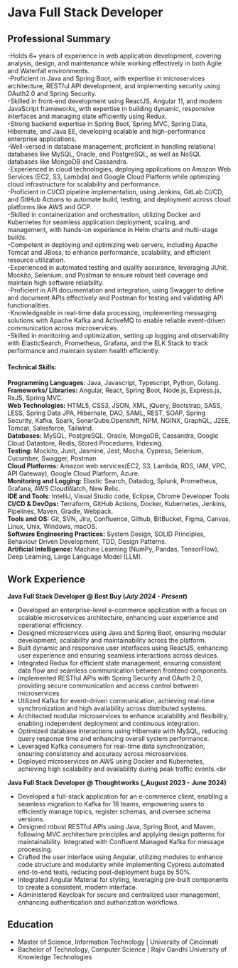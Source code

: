 # Java Full Stack Developer

## Professional Summary

-Holds 6+ years of experience in web application development, covering analysis, design, and maintenance while working effectively in both Agile and Waterfall environments.<br>
-Proficient in Java and Spring Boot, with expertise in microservices architecture, RESTful API development, and implementing security using OAuth2.0 and Spring Security.<br>
-Skilled in front-end development using ReactJS, Angular 11, and modern JavaScript frameworks, with expertise in building dynamic, responsive interfaces and managing state efficiently using Redux.<br>
-Strong backend expertise in Spring Boot, Spring MVC, Spring Data, Hibernate, and Java EE, developing scalable and high-performance enterprise applications.<br>
-Well-versed in database management, proficient in handling relational databases like MySQL, Oracle, and PostgreSQL, as well as NoSQL databases like MongoDB and Cassandra.<br>
-Experienced in cloud technologies, deploying applications on Amazon Web Services (EC2, S3, Lambda) and Google Cloud Platform while optimizing cloud infrastructure for scalability and performance.<br>
-Proficient in CI/CD pipeline implementation, using Jenkins, GitLab CI/CD, and GitHub Actions to automate build, testing, and deployment across cloud platforms like AWS and GCP.<br>
-Skilled in containerization and orchestration, utilizing Docker and Kubernetes for seamless application deployment, scaling, and management, with hands-on experience in Helm charts and multi-stage builds.<br>
-Competent in deploying and optimizing web servers, including Apache Tomcat and JBoss, to enhance performance, scalability, and efficient resource utilization.<br>
-Experienced in automated testing and quality assurance, leveraging JUnit, Mockito, Selenium, and Postman to ensure robust test coverage and maintain high software reliability.<br>
-Proficient in API documentation and integration, using Swagger to define and document APIs effectively and Postman for testing and validating API functionalities.<br>
-Knowledgeable in real-time data processing, implementing messaging solutions with  Apache Kafka and ActiveMQ to enable reliable event-driven communication across microservices.<br>
-Skilled in monitoring and optimization, setting up logging and observability with ElasticSearch, Prometheus, Grafana, and the ELK Stack to track performance and maintain system health efficiently.<br>


#### Technical Skills:

**Programming Languages**:  Java, Javascript, Typescript,  Python, Golang.<br>
**Frameworks/ Libraries:** Angular, React, Spring Boot, Node.js, Express.js, RxJS, Spring MVC.<br>
**Web Technologies:** HTML5, CSS3,  JSON, XML, jQuery, Bootstrap, SASS, LESS, Spring Data JPA, Hibernate, DAO, SAML, REST, SOAP, Spring Security, Kafka, Spark, SonarQube.Openshift, NPM,  NGINX, GraphQL, J2EE, Tomcat, Salesforce, Tailwind.<br>
**Databases:** MySQL, PostgreSQL, Oracle, MongoDB, Cassandra, Google Cloud Datastore, Redis, Stored Procedures, Indexing.<br>
**Testing:** Mockito, Junit, Jasmine, Jest, Mocha, Cypress, Selenium, Cucumber, Swagger, Postman.<br>
**Cloud Platforms:** Amazon web services(EC2, S3, Lambda, RDS, IAM, VPC, API Gateway), Google Cloud Platform, Azure.<br>
**Monitoring and Logging:**  Elastic Search, Datadog, Splunk, Prometheus, Grafana, AWS CloudWatch, New Relic.<br>
**IDE and Tools**: IntelliJ, Visual Studio code, Eclipse, Chrome Developer Tools<br>
**CI/CD & DevOps:** Terraform, GitHub Actions, Docker, Kubernetes, Jenkins, Pipelines, Maven, Gradle, Webpack.<br>
**Tools and OS:** Git, SVN, Jira, Confluence, Github, BitBucket, Figma, Canvas, Linux, Unix, Windows, macOS.<br>
**Software Engineering Practices:** System Design, SOLID Principles, Behaviour Driven Development,  TDD, Design Patterns.<br>
**Artificial Intelligence:** Machine Learning (NumPy, Pandas, TensorFlow), Deep Learning, Large Language Model (LLM).<br>

## Work Experience
**Java Full Stack Developer @ Best Buy (_July 2024 - Present_)**
- Developed an enterprise-level e-commerce application with a focus on scalable microservices architecture, enhancing user experience and operational efficiency.<br>
- Designed microservices using Java and Spring Boot, ensuring modular development, scalability and maintainability across the platform.<br>
- Built dynamic and responsive user interfaces using ReactJS, enhancing user experience and ensuring seamless interactions across devices.<br>
- Integrated Redux for efficient state management, ensuring consistent data flow and seamless communication between frontend components.<br>
- Implemented RESTful APIs with Spring Security and OAuth 2.0, providing secure communication and access control between microservices.<br>
- Utilized Kafka for event-driven communication, achieving real-time synchronization and high availability across distributed systems.<br>
- Architected modular microservices to enhance scalability and flexibility, enabling independent deployment and continuous integration.<br>
- Optimized database interactions using Hibernate with MySQL, reducing query response time and enhancing overall system performance.<br>
- Leveraged Kafka consumers for real-time data synchronization, ensuring consistency and accuracy across microservices.<br>
- Deployed microservices on AWS using Docker and Kubernetes, achieving high scalability and availability during peak traffic events.<br

**Java Full Stack Developer @ Thoughtworks (_August 2023 - June 2024)**                                                                                                                                 
- Developed a full-stack application for an e-commerce client, enabling a seamless migration to Kafka for 18 teams, empowering users to efficiently manage topics, register schemas, and oversee schema versions.<br>
- Designed robust RESTful APIs using Java, Spring Boot, and Maven, following MVC architecture principles and applying design patterns for maintainability. Integrated with Confluent Managed Kafka for message processing.<br>
- Crafted the user interface using Angular, utilizing modules to enhance code structure and modularity while implementing Cypress automated end-to-end tests, reducing post-deployment bugs by 50%.<br>
- Integrated Angular Material for styling, leveraging pre-built components to create a consistent, modern interface.<br>
- Administered Keycloak for secure and centralized user management, enhancing authentication and authorization workflows.<br>


## Education					       		
- Master of Science, Information Technology	| University of Cincinnati	<br>
- Bachelor of Technology, Computer Science	| Rajiv Gandhi University of Knowledge Technologies <br> 			        		

